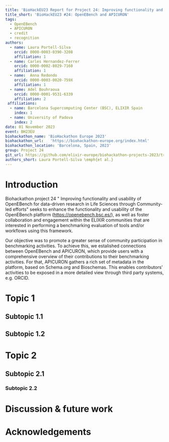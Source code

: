 ```yaml
---
title: 'BioHackEU23 Report for Project 24: Improving functionality and usability of OpenEBench for data-driven research in Life Sciences through Community-led efforts'
title_short: 'BioHackEU23 #24: OpenEBench and APICURON'
tags:
  - OpenEBench
  - APICURON
  - credit
  - recognition
authors:
  - name: Laura Portell-Silva
    orcid: 0000-0003-0390-3208
    affiliation: 1
  - name: Carles Hernandez-Ferrer
    orcid: 0000-0002-8029-7160
    affiliation: 1
  - name:  Anna Redondo
    orcid: 0000-0003-0020-759X
    affiliation: 1
  - name: Adel Bouhraoua
    orcid: 0000-0001-9531-6339
    affiliation: 2
 affiliations:
  - name: Barcelona Supercomputing Center (BSC), ELIXIR Spain
    index: 1
  - name: University of Padova
    index: 2
date: 01 November 2023
event: BH23EU
biohackathon_name: 'BioHackathon Europe 2023'
biohackathon_url:   'https://biohackathon-europe.org/index.html'
biohackathon_location: 'Barcelona, Spain, 2023'
group: Project 24
git_url: https://github.com/elixir-europe/biohackathon-projects-2023/tree/main/24/bioHackrXiv
authors_short: Laura Portell-Silva \emph{et al.}
---
```


# Introduction

Biohackathon project 24 " Improving functionality and usability of OpenEBench for data-driven research in Life Sciences through Community-led efforts" seeks to enhance the functionality and usability of the OpenEBench platform (https://openebench.bsc.es/), as well as foster collaboration and engagement within the ELIXIR communities that are interested in performing a benchmarking evaluation of tools and/or workflows using this framework.

Our objective was to promote a greater sense of community participation in benchmarking activities. To achieve this, we estalished connections between OpenEBench and APICURON, which provide users with a comprehensive overview of their contributions to their benchmarking activities. For that, APICURON gathers a rich set of metadata in the platform, based on Schema.org and Bioschemas. This enables contributors’ activities to be exposed in a more detailed view through third party systems, e.g. ORCID.

# Topic 1

## Subtopic 1.1

## Subtopic 1.2

# Topic 2

## Subtopic 2.1

### Subtopic 2.2

# Discussion & future work

# Acknowledgements
